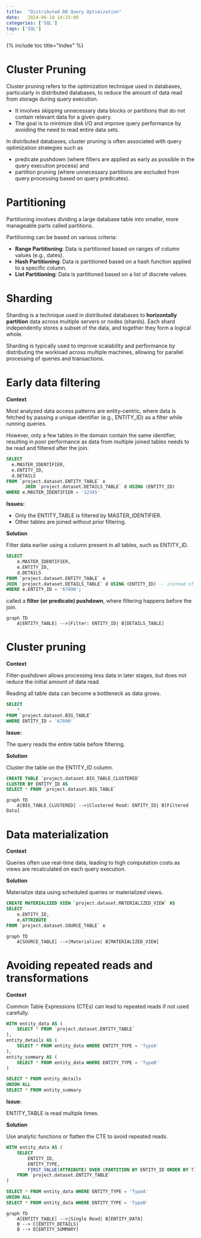 ```yaml
---
title:  "Distributed DB Query Optimization"
date:   2024-06-18 14:25:00
categories: ['SQL']
tags: ['SQL']
---
```

{% include toc title="Index" %}

# Cluster Pruning
Cluster pruning refers to the optimization technique used in databases, particularly in distributed databases, 
to reduce the amount of data read from storage during query execution.

- It involves skipping unnecessary data blocks or partitions that do not contain relevant data for a given query.
- The goal is to minimize disk I/O and improve query performance by avoiding the need to read entire data sets.

In distributed databases, cluster pruning is often associated with query optimization strategies such as 
- predicate pushdown (where filters are applied as early as possible in the query execution process) and
- partition pruning (where unnecessary partitions are excluded from query processing based on query predicates).

# Partitioning
Partitioning involves dividing a large database table into smaller, more manageable parts called partitions.

Partitioning can be based on various criteria:

- **Range Partitioning**: Data is partitioned based on ranges of column values (e.g., dates).
- **Hash Partitioning**: Data is partitioned based on a hash function applied to a specific column.
- **List Partitioning**: Data is partitioned based on a list of discrete values.

# Sharding
Sharding is a technique used in distributed databases to **horizontally partition** data across multiple servers or nodes (shards). 
Each shard independently stores a subset of the data, and together they form a logical whole. 

Sharding is typically used to improve scalability and performance by distributing the workload across multiple machines, 
allowing for parallel processing of queries and transactions.

# Early data filtering
**Context**

Most analyzed data access patterns are entity-centric, where data is fetched by passing a unique identifier (e.g., ENTITY_ID) 
as a filter while running queries. 

However, only a few tables in the domain contain the same identifier, resulting in poor performance as data from multiple 
joined tables needs to be read and filtered after the join.

```sql
SELECT
  e.MASTER_IDENTIFIER,
  e.ENTITY_ID,
  d.DETAILS
FROM `project.dataset.ENTITY_TABLE` e
       JOIN `project.dataset.DETAILS_TABLE` d USING (ENTITY_ID)
WHERE e.MASTER_IDENTIFIER = '12345'
```

**Issues:**
- Only the ENTITY_TABLE is filtered by MASTER_IDENTIFIER.
- Other tables are joined without prior filtering.

**Solution**

Filter data earlier using a column present in all tables, such as ENTITY_ID.

```sql
SELECT
    e.MASTER_IDENTIFIER,
    e.ENTITY_ID,
    d.DETAILS
FROM `project.dataset.ENTITY_TABLE` e
JOIN `project.dataset.DETAILS_TABLE` d USING (ENTITY_ID) -- instead of MASTER_IDENTIFIER
WHERE e.ENTITY_ID = '67890';
```

called a **filter (or predicate) pushdown**, where filtering happens before the join.

```mermaid!
graph TD
    A[ENTITY_TABLE] -->|Filter: ENTITY_ID| B[DETAILS_TABLE]
```

# Cluster pruning
**Context**

Filter-pushdown allows processing less data in later stages, but does not reduce the initial amount of data read.

Reading all table data can become a bottleneck as data grows.

```sql
SELECT
    *
FROM `project.dataset.BIG_TABLE`
WHERE ENTITY_ID = '67890'
```
**Issue:**

The query reads the entire table before filtering.

**Solution**

Cluster the table on the ENTITY_ID column.

```sql
CREATE TABLE `project.dataset.BIG_TABLE_CLUSTERED`
CLUSTER BY ENTITY_ID AS
SELECT * FROM `project.dataset.BIG_TABLE`
```

```mermaid!
graph TD
    A[BIG_TABLE_CLUSTERED] -->|Clustered Read: ENTITY_ID| B[Filtered Data]
```

# Data materialization
**Context**

Queries often use real-time data, leading to high computation costs as views are recalculated on each query execution.

**Solution**

Materialize data using scheduled queries or materialized views.

```sql
CREATE MATERIALIZED VIEW `project.dataset.MATERIALIZED_VIEW` AS
SELECT
    e.ENTITY_ID,
    e.ATTRIBUTE
FROM `project.dataset.SOURCE_TABLE` e
```

```mermaid!
graph TD
    A[SOURCE_TABLE] -->|Materialize| B[MATERIALIZED_VIEW]
```
# Avoiding repeated reads and transformations
**Context**

Common Table Expressions (CTEs) can lead to repeated reads if not used carefully.

```sql
WITH entity_data AS (
    SELECT * FROM `project.dataset.ENTITY_TABLE`
),
entity_details AS (
    SELECT * FROM entity_data WHERE ENTITY_TYPE = 'TypeA'
),
entity_summary AS (
    SELECT * FROM entity_data WHERE ENTITY_TYPE = 'TypeB'
)

SELECT * FROM entity_details
UNION ALL
SELECT * FROM entity_summary
```

**Issue**:

ENTITY_TABLE is read multiple times.

**Solution**

Use analytic functions or flatten the CTE to avoid repeated reads.
```sql
WITH entity_data AS (
    SELECT
        ENTITY_ID,
        ENTITY_TYPE,
        FIRST_VALUE(ATTRIBUTE) OVER (PARTITION BY ENTITY_ID ORDER BY TIMESTAMP) AS ATTRIBUTE
    FROM `project.dataset.ENTITY_TABLE`
)

SELECT * FROM entity_data WHERE ENTITY_TYPE = 'TypeA'
UNION ALL
SELECT * FROM entity_data WHERE ENTITY_TYPE = 'TypeB'
```

```mermaid!
graph TD
    A[ENTITY_TABLE] -->|Single Read| B[ENTITY_DATA]
    B --> C[ENTITY_DETAILS]
    B --> D[ENTITY_SUMMARY]
```


